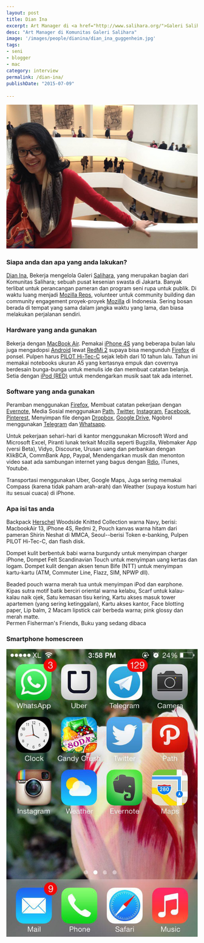 ```yaml
---
layout: post
title: Dian Ina
excerpt: Art Manager di <a href="http://www.salihara.org/">Galeri Salihara</a>
desc: "Art Manager di Komunitas Galeri Salihara"
image: '/images/people/dianina/dian_ina_guggenheim.jpg'
tags:
- seni
- blogger
- mac
category: interview
permalink: /dian-ina/
publishDate: "2015-07-09"

---
```


![Dian Ina](/images/people/dianina/dian_ina_guggenheim.jpg)


### Siapa anda dan apa yang anda lakukan?
[Dian Ina](https://twitter.com/kemiri), Bekerja mengelola Galeri [Salihara](http://www.salihara.org/), yang merupakan bagian dari Komunitas Salihara; sebuah pusat kesenian swasta di Jakarta. Banyak terlibat untuk perancangan pameran dan program seni rupa untuk publik. Di waktu luang menjadi [Mozilla Reps](https://reps.mozilla.org/), volunteer untuk community building dan community engagement proyek-proyek [Mozilla](https://www.mozilla.org/) di Indonesia. Sering bosan berada di tempat yang sama dalam jangka waktu yang lama, dan biasa melakukan perjalanan sendiri.

### Hardware yang anda gunakan
Bekerja dengan [MacBook Air](https://en.wikipedia.org/wiki/MacBook_Air). Pemakai [iPhone 4S](https://en.wikipedia.org/wiki/IPhone_4S) yang beberapa bulan lalu juga mengadopsi [Android](http://android.com) lewat [RedMi 2](https://en.wikipedia.org/wiki/Xiaomi_Mi_2) supaya bisa mengunduh [Firefox](https://www.mozilla.org/en-US/firefox/new/) di ponsel. Pulpen harus [PILOT Hi-Tec-C](http://www.jetpens.com/Pilot-Hi-Tec-C-Gel-Ink-Pens/ct/284) sejak lebih dari 10 tahun lalu. Tahun ini memakai notebooks ukuran A5 yang kertasnya empuk dan covernya berdesain bunga-bunga untuk menulis ide dan membuat catatan belanja. Setia dengan [iPod (RED)](https://www.apple.com/product-red/) untuk mendengarkan musik saat tak ada internet.

### Software yang anda gunakan
Peramban menggunakan [Firefox](https://www.mozilla.org/en-US/firefox/new/), Membuat catatan pekerjaan dengan [Evernote](https://evernote.com/), Media Sosial menggunakan [Path](https://path.com/), [Twitter](https://twitter.com/kemiri), [Instagram](https://instagram.com/), [Facebook](https://facebook.com/), [Pinterest](https://www.pinterest.com/), Menyimpan file dengan [Dropbox](https://dropbox.com/), [Google Drive](https://www.google.com/intl/en/drive/), Ngobrol menggunakan [Telegram](https://telegram.org/) dan [Whatsapp](https://www.whatsapp.com/).

Untuk pekerjaan sehari-hari di kantor menggunakan Microsoft Word and Microsoft Excel, Piranti lunak terkait Mozilla seperti Bugzilla, Webmaker App (versi Beta), Vidyo, Discourse, Urusan uang dan perbankan dengan KlikBCA, CommBank App, Paypal, Mendengarkan musik dan menonton video saat ada sambungan internet yang bagus dengan [Rdio](http://rdio.com/), iTunes, Youtube.

Transportasi menggunakan Uber, Google Maps, Juga sering memakai Compass (karena tidak paham arah-arah) dan Weather (supaya kostum hari itu sesuai cuaca) di iPhone.

### Apa isi tas anda

Backpack [Herschel](http://herschelsupply.com/) Woodside Knitted Collection warna Navy, berisi: MacbookAir 13, iPhone 4S, Redmi 2, Pouch kanvas warna hitam dari pameran Shirin Neshat di MMCA, Seoul--berisi Token e-banking, Pulpen PILOT Hi-Tec-C, dan flash disk.

Dompet kulit berbentuk babi warna burgundy untuk menyimpan charger iPhone, Dompet Felt Scandinavian Touch untuk menyimpan uang kertas dan logam. Dompet kulit dengan aksen tenun Bife (NTT) untuk menyimpan kartu-kartu (ATM, Commuter Line, Flazz, SIM, NPWP dll). 

Beaded pouch warna merah tua untuk menyimpan iPod dan earphone. Kipas sutra motif batik berciri oriental warna kelabu, Scarf untuk kalau-kalau naik ojek, Satu kemasan tisu kering, Kartu akses masuk tower apartemen (yang sering ketinggalan), Kartu akses kantor, Face blotting paper, Lip balm, 2 Macam lipstick cair berbeda warna; pink glossy dan merah matte.    
Permen Fisherman's Friends, Buku yang sedang dibaca

### Smartphone homescreen
![Dian Ina Homescreen](/images/people/dianina/photo_2015-06-24_18-43-15.jpg)
